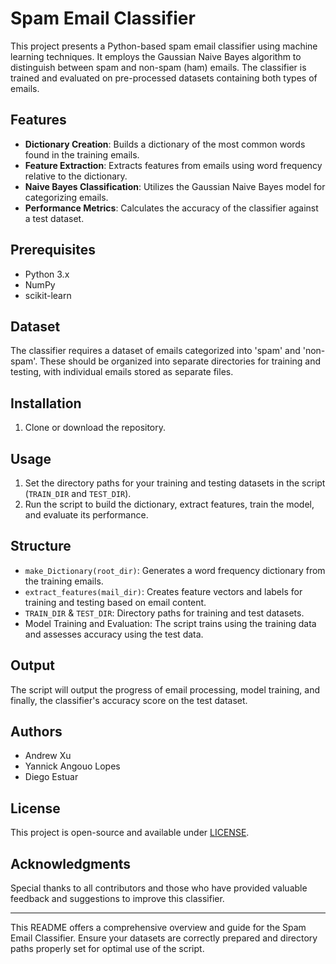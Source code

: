 
# Spam Email Classifier

This project presents a Python-based spam email classifier using machine learning techniques. It employs the Gaussian Naive Bayes algorithm to distinguish between spam and non-spam (ham) emails. The classifier is trained and evaluated on pre-processed datasets containing both types of emails.

## Features

- **Dictionary Creation**: Builds a dictionary of the most common words found in the training emails.
- **Feature Extraction**: Extracts features from emails using word frequency relative to the dictionary.
- **Naive Bayes Classification**: Utilizes the Gaussian Naive Bayes model for categorizing emails.
- **Performance Metrics**: Calculates the accuracy of the classifier against a test dataset.

## Prerequisites

- Python 3.x
- NumPy
- scikit-learn

## Dataset

The classifier requires a dataset of emails categorized into 'spam' and 'non-spam'. These should be organized into separate directories for training and testing, with individual emails stored as separate files.

## Installation

1. Clone or download the repository.

## Usage

1. Set the directory paths for your training and testing datasets in the script (`TRAIN_DIR` and `TEST_DIR`).
2. Run the script to build the dictionary, extract features, train the model, and evaluate its performance.

## Structure

- `make_Dictionary(root_dir)`: Generates a word frequency dictionary from the training emails.
- `extract_features(mail_dir)`: Creates feature vectors and labels for training and testing based on email content.
- `TRAIN_DIR` & `TEST_DIR`: Directory paths for training and test datasets.
- Model Training and Evaluation: The script trains using the training data and assesses accuracy using the test data.

## Output

The script will output the progress of email processing, model training, and finally, the classifier's accuracy score on the test dataset.

## Authors

- Andrew Xu
- Yannick Angouo Lopes
- Diego Estuar

## License

This project is open-source and available under [LICENSE](LICENSE).

## Acknowledgments

Special thanks to all contributors and those who have provided valuable feedback and suggestions to improve this classifier.

---

This README offers a comprehensive overview and guide for the Spam Email Classifier. Ensure your datasets are correctly prepared and directory paths properly set for optimal use of the script.

